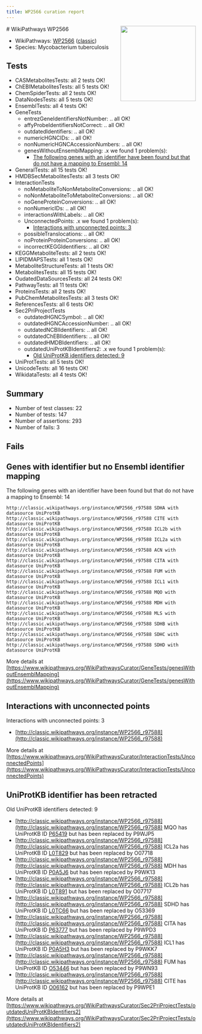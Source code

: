 ```yaml
---
title: WP2566 curation report
---
```


<img style="float: right; width: 200px" src="https://upload.wikimedia.org/wikipedia/commons/thumb/8/83/Wplogo_with_text_500.png/640px-Wplogo_with_text_500.png" />
# WikiPathways WP2566

* WikiPathways: [WP2566](https://wikipathways.org/pathways/WP2566) ([classic](https://classic.wikipathways.org/instance/WP2566))
* Species: Mycobacterium tuberculosis
## Tests
* CASMetabolitesTests: all 2 tests OK!
* ChEBIMetabolitesTests: all 5 tests OK!
* ChemSpiderTests: all 2 tests OK!
* DataNodesTests: all 5 tests OK!
* EnsemblTests: all 4 tests OK!
* GeneTests
    * entrezGeneIdentifiersNotNumber: .. all OK!
    * affyProbeIdentifiersNotCorrect: .. all OK!
    * outdatedIdentifiers: .. all OK!
    * numericHGNCIDs: .. all OK!
    * nonNumericHGNCAccessionNumbers: .. all OK!
    * genesWithoutEnsemblMapping: .x we found 1 problem(s):
        * [The following genes with an identifier have been found but that do not have a mapping to Ensembl: 14](#c4e54311)
* GeneralTests: all 15 tests OK!
* HMDBSecMetabolitesTests: all 3 tests OK!
* InteractionTests
    * noMetaboliteToNonMetaboliteConversions: .. all OK!
    * noNonMetaboliteToMetaboliteConversions: .. all OK!
    * noGeneProteinConversions: .. all OK!
    * nonNumericIDs: .. all OK!
    * interactionsWithLabels: .. all OK!
    * UnconnectedPoints: .x we found 1 problem(s):
        * [Interactions with unconnected points: 3](#35a61adb)
    * possibleTranslocations: .. all OK!
    * noProteinProteinConversions: .. all OK!
    * incorrectKEGGIdentifiers: .. all OK!
* KEGGMetaboliteTests: all 2 tests OK!
* LIPIDMAPSTests: all 1 tests OK!
* MetaboliteStructureTests: all 1 tests OK!
* MetabolitesTests: all 15 tests OK!
* OudatedDataSourcesTests: all 24 tests OK!
* PathwayTests: all 11 tests OK!
* ProteinsTests: all 2 tests OK!
* PubChemMetabolitesTests: all 3 tests OK!
* ReferencesTests: all 6 tests OK!
* Sec2PriProjectTests
    * outdatedHGNCSymbol: .. all OK!
    * outdatedHGNCAccessionNumber: .. all OK!
    * outdatedNCBIIdentifiers: .. all OK!
    * outdatedChEBIIdentifiers: .. all OK!
    * outdatedHMDBIdentifiers: .. all OK!
    * outdatedUniProtKBIdentifiers2: .x we found 1 problem(s):
        * [Old UniProtKB identifiers detected: 9](#8da302d0)
* UniProtTests: all 5 tests OK!
* UnicodeTests: all 16 tests OK!
* WikidataTests: all 4 tests OK!


## Summary

* Number of test classes: 22
* Number of tests: 147
* Number of assertions: 293
* Number of fails: 3

## Fails

<a name="c4e54311" />

## Genes with identifier but no Ensembl identifier mapping

The following genes with an identifier have been found but that do not have a mapping to Ensembl: 14
```
http://classic.wikipathways.org/instance/WP2566_r97588 SDHA with datasource UniProtKB
http://classic.wikipathways.org/instance/WP2566_r97588 CITE with datasource UniProtKB
http://classic.wikipathways.org/instance/WP2566_r97588 ICL2b with datasource UniProtKB
http://classic.wikipathways.org/instance/WP2566_r97588 ICL2a with datasource UniProtKB
http://classic.wikipathways.org/instance/WP2566_r97588 ACN with datasource UniProtKB
http://classic.wikipathways.org/instance/WP2566_r97588 CITA with datasource UniProtKB
http://classic.wikipathways.org/instance/WP2566_r97588 FUM with datasource UniProtKB
http://classic.wikipathways.org/instance/WP2566_r97588 ICL1 with datasource UniProtKB
http://classic.wikipathways.org/instance/WP2566_r97588 MQO with datasource UniProtKB
http://classic.wikipathways.org/instance/WP2566_r97588 MDH with datasource UniProtKB
http://classic.wikipathways.org/instance/WP2566_r97588 MLS with datasource UniProtKB
http://classic.wikipathways.org/instance/WP2566_r97588 SDHB with datasource UniProtKB
http://classic.wikipathways.org/instance/WP2566_r97588 SDHC with datasource UniProtKB
http://classic.wikipathways.org/instance/WP2566_r97588 SDHD with datasource UniProtKB
```

More details at [https://www.wikipathways.org/WikiPathwaysCurator/GeneTests/genesWithoutEnsemblMapping](https://www.wikipathways.org/WikiPathwaysCurator/GeneTests/genesWithoutEnsemblMapping)

<a name="35a61adb" />

## Interactions with unconnected points

Interactions with unconnected points: 3

* [http://classic.wikipathways.org/instance/WP2566_r97588](http://classic.wikipathways.org/instance/WP2566_r97588)


More details at [https://www.wikipathways.org/WikiPathwaysCurator/InteractionTests/UnconnectedPoints](https://www.wikipathways.org/WikiPathwaysCurator/InteractionTests/UnconnectedPoints)

<a name="8da302d0" />

## UniProtKB identifier has been retracted

Old UniProtKB identifiers detected: 9

* [http://classic.wikipathways.org/instance/WP2566_r97588](http://classic.wikipathways.org/instance/WP2566_r97588) MQO has UniProtKB ID [P65419](https://bioregistry.io/P65419) but has been replaced by P9WJP5
* [http://classic.wikipathways.org/instance/WP2566_r97588](http://classic.wikipathways.org/instance/WP2566_r97588) ICL2a has UniProtKB ID [L0T829](https://bioregistry.io/L0T829) but has been replaced by O07718
* [http://classic.wikipathways.org/instance/WP2566_r97588](http://classic.wikipathways.org/instance/WP2566_r97588) MDH has UniProtKB ID [P0A5J6](https://bioregistry.io/P0A5J6) but has been replaced by P9WK13
* [http://classic.wikipathways.org/instance/WP2566_r97588](http://classic.wikipathways.org/instance/WP2566_r97588) ICL2b has UniProtKB ID [L0T891](https://bioregistry.io/L0T891) but has been replaced by O07717
* [http://classic.wikipathways.org/instance/WP2566_r97588](http://classic.wikipathways.org/instance/WP2566_r97588) SDHD has UniProtKB ID [L0TC66](https://bioregistry.io/L0TC66) but has been replaced by O53369
* [http://classic.wikipathways.org/instance/WP2566_r97588](http://classic.wikipathways.org/instance/WP2566_r97588) CITA has UniProtKB ID [P63777](https://bioregistry.io/P63777) but has been replaced by P9WPD3
* [http://classic.wikipathways.org/instance/WP2566_r97588](http://classic.wikipathways.org/instance/WP2566_r97588) ICL1 has UniProtKB ID [P0A5H3](https://bioregistry.io/P0A5H3) but has been replaced by P9WKK7
* [http://classic.wikipathways.org/instance/WP2566_r97588](http://classic.wikipathways.org/instance/WP2566_r97588) FUM has UniProtKB ID [O53446](https://bioregistry.io/O53446) but has been replaced by P9WN93
* [http://classic.wikipathways.org/instance/WP2566_r97588](http://classic.wikipathways.org/instance/WP2566_r97588) CITE has UniProtKB ID [O06162](https://bioregistry.io/O06162) but has been replaced by P9WPE1


More details at [https://www.wikipathways.org/WikiPathwaysCurator/Sec2PriProjectTests/outdatedUniProtKBIdentifiers2](https://www.wikipathways.org/WikiPathwaysCurator/Sec2PriProjectTests/outdatedUniProtKBIdentifiers2)

